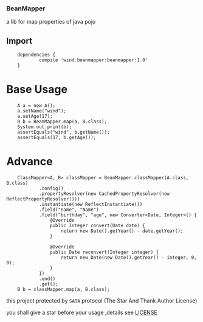 ### BeanMapper

a lib for map properties of java pojo

## Import
        dependencies {
                compile 'wind.beanmapper:beanmapper:1.0'
        }

# Base Usage

        A a = new A();
        a.setName("wind");
        a.setAge(17);
        B b = BeanMapper.map(a, B.class);
        System.out.print(b);
        assertEquals("wind", b.getName());
        assertEquals(17, b.getAge());
# Advance
        ClassMapper<A, B> classMapper = BeanMapper.classMapper(A.class, B.class)
                .config()
                .propertyResolver(new CachedPropertyResolver(new ReflectPropertyResolver()))
                .instantiate(new ReflectInstantiate())
                .field("name", "Name")
                .field("birthday", "age", new Converter<Date, Integer>() {
                    @Override
                    public Integer convert(Date date) {
                        return new Date().getYear() - date.getYear();
                    }

                    @Override
                    public Date reconvert(Integer integer) {
                        return new Date(new Date().getYear() - integer, 0, 0);
                    }
                })
                .end()
                .get();
        B b = classMapper.map(a, B.class);

this project protected by `SATA` protocol (The Star And Thank Author License) 

you shall give a star before your usage ,details see [LICENSE](LICENSE)

